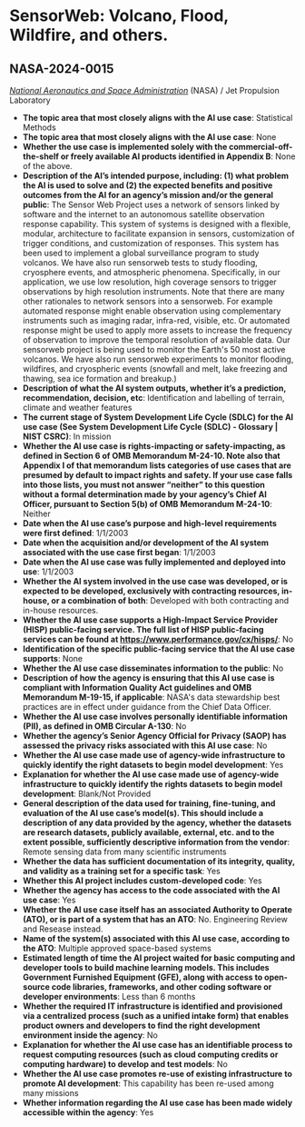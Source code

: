 # SensorWeb: Volcano, Flood, Wildfire, and others.
## NASA-2024-0015
_[National Aeronautics and Space Administration](<../3_agency/National Aeronautics and Space Administration.md>)_ (NASA) / Jet Propulsion Laboratory


+ **The topic area that most closely aligns with the AI use case**: Statistical Methods
+ **The topic area that most closely aligns with the AI use case**: None
+ **Whether the use case is implemented solely with the commercial-off-the-shelf or freely available AI products identified in Appendix B**: None of the above.
+ **Description of the AI’s intended purpose, including: (1) what problem the AI is used to solve and (2) the expected benefits and positive outcomes from the AI for an agency’s mission and/or the general public**: The Sensor Web Project uses a network of sensors linked by software and the internet to an autonomous satellite observation response capability. This system of systems is designed with a flexible, modular, architecture to facilitate expansion in sensors, customization of trigger conditions, and customization of responses.  This system has been used to implement a global surveillance program to study volcanos. We have also run sensorweb tests to study flooding, cryosphere events, and atmospheric phenomena.  Specifically, in our application, we use low resolution, high coverage sensors to trigger observations by high resolution instruments. Note that there are many other rationales to network sensors into a sensorweb. For example automated response might enable observation using complementary instruments such as imaging radar, infra-red, visible, etc. Or automated response might be used to apply more assets to increase the frequency of observation to improve the temporal resolution of available data.  Our sensorweb project is being used to monitor the Earth's 50 most active volcanos. We have also run sensorweb experiments to monitor flooding, wildfires, and cryospheric events (snowfall and melt, lake freezing and thawing, sea ice formation and breakup.)
+ **Description of what the AI system outputs, whether it’s a prediction, recommendation, decision, etc**: Identification and labelling of terrain, climate and weather features
+ **The current stage of System Development Life Cycle (SDLC) for the AI use case (See System Development Life Cycle (SDLC) - Glossary | NIST CSRC)**: In mission
+ **Whether the AI use case is rights-impacting or safety-impacting, as defined in Section 6 of OMB Memorandum M-24-10. Note also that Appendix I of that memorandum lists categories of use cases that are presumed by default to impact rights and safety. If your use case falls into those lists, you must not answer “neither” to this question without a formal determination made by your agency’s Chief AI Officer, pursuant to Section 5(b) of OMB Memorandum M-24-10**: Neither
+ **Date when the AI use case’s purpose and high-level requirements were first defined**: 1/1/2003
+ **Date when the acquisition and/or development of the AI system associated with the use case first began**: 1/1/2003
+ **Date when the AI use case was fully implemented and deployed into use**: 1/1/2003
+ **Whether the AI system involved in the use case was developed, or is expected to be developed, exclusively with contracting resources, in-house, or a combination of both**: Developed with both contracting and in-house resources.
+ **Whether the AI use case supports a High-Impact Service Provider (HISP) public-facing service. The full list of HISP public-facing services can be found at https://www.performance.gov/cx/hisps/**: No
+ **Identification of the specific public-facing service that the AI use case supports**: None
+ **Whether the AI use case disseminates information to the public**: No
+ **Description of how the agency is ensuring that this AI use case is compliant with Information Quality Act guidelines and OMB Memorandum M-19-15, if applicable**: NASA's data stewardship best practices are in effect under guidance from the Chief Data Officer.
+ **Whether the AI use case involves personally identifiable information (PII), as defined in OMB Circular A-130**: No
+ **Whether the agency’s Senior Agency Official for Privacy (SAOP) has assessed the privacy risks associated with this AI use case**: No
+ **Whether the AI use case made use of agency-wide infrastructure to quickly identify the right datasets to begin model development**: Yes
+ **Explanation for whether the AI use case made use of agency-wide infrastructure to quickly identify the rights datasets to begin model development**: Blank/Not Provided
+ **General description of the data used for training, fine-tuning, and evaluation of the AI use case’s model(s). This should include a description of any data provided by the agency, whether the datasets are research datasets, publicly available, external, etc. and to the extent possible, sufficiently descriptive information from the vendor**: Remote sensing data from many scientific instruments
+ **Whether the data has sufficient documentation of its integrity, quality, and validity as a training set for a specific task**: Yes
+ **Whether this AI project includes custom-developed code**: Yes
+ **Whether the agency has access to the code associated with the AI use case**: Yes
+ **Whether the AI use case itself has an associated Authority to Operate (ATO), or is part of a system that has an ATO**: No.  Engineering Review and Resease instead.
+ **Name of the system(s) associated with this AI use case, according to the ATO**: Multiple approved space-based systems
+ **Estimated length of time the AI project waited for basic computing and developer tools to build machine learning models. This includes Government Furnished Equipment (GFE), along with access to open-source code libraries, frameworks, and other coding software or developer environments**: Less than 6 months
+ **Whether the required IT infrastructure is identified and provisioned via a centralized process (such as a unified intake form) that enables product owners and developers to find the right development environment inside the agency**: No
+ **Explanation for whether the AI use case has an identifiable process to request computing resources (such as cloud computing credits or computing hardware) to develop and test models**: No
+ **Whether the AI use case promotes re-use of existing infrastructure to promote AI development**: This capability has been re-used among many missions
+ **Whether information regarding the AI use case has been made widely accessible within the agency**: Yes